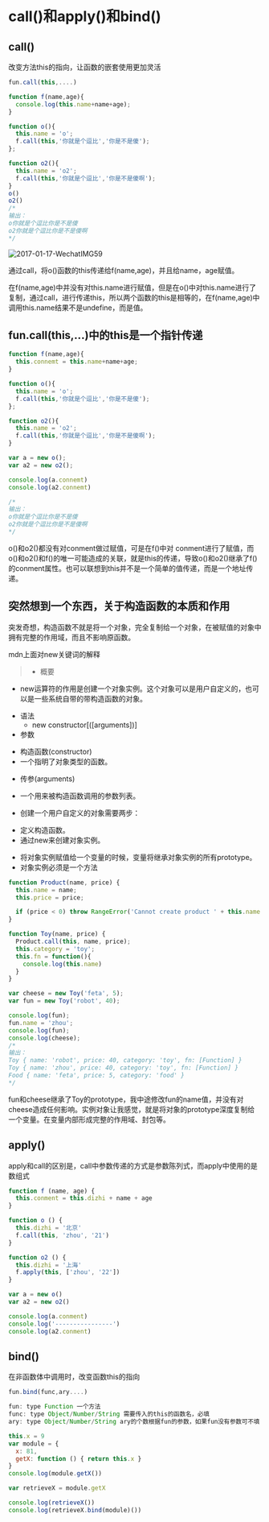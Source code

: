 # call()和apply()和bind()

## call()
改变方法this的指向，让函数的嵌套使用更加灵活

```javascript
fun.call(this,....)
```

```javascript
function f(name,age){
  console.log(this.name+name+age);
}

function o(){
  this.name = 'o';
  f.call(this,'你就是个逗比','你是不是傻');
};

function o2(){
  this.name = 'o2';
  f.call(this,'你就是个逗比','你是不是傻啊');
}
o()
o2()
/*
输出：
o你就是个逗比你是不是傻
o2你就是个逗比你是不是傻啊
*/
```
![2017-01-17-WechatIMG59](https://lh3.googleusercontent.com/-_CBdKTlEOXY/W_UDobA24OI/AAAAAAAAAD4/2LiUGHoHFOoL7x01H2wPNHge2cGrYNtoACHMYCw/I/2017-01-17-WechatIMG59.jpeg)


通过call，将o()函数的this传递给f(name,age)，并且给name，age赋值。

在f(name,age)中并没有对this.name进行赋值，但是在o()中对this.name进行了复制，通过call，进行传递this，所以两个函数的this是相等的，在f(name,age)中调用this.name结果不是undefine，而是值。

## fun.call(this,...)中的this是一个指针传递

```javascript
function f(name,age){
  this.connemt = this.name+name+age;
}

function o(){
  this.name = 'o';
  f.call(this,'你就是个逗比','你是不是傻');
};

function o2(){
  this.name = 'o2';
  f.call(this,'你就是个逗比','你是不是傻啊');
}

var a = new o();
var a2 = new o2();

console.log(a.connemt)
console.log(a2.connemt)

/*
输出：
o你就是个逗比你是不是傻
o2你就是个逗比你是不是傻啊
*/
```
o()和o2()都没有对conment做过赋值，可是在f()中对 conment进行了赋值，而o()和o2()和f()的唯一可能造成的关联，就是this的传递，导致o()和o2()继承了f()的conment属性。也可以联想到this并不是一个简单的值传递，而是一个地址传递。

## 突然想到一个东西，关于构造函数的本质和作用
突发奇想，构造函数不就是将一个对象，完全复制给一个对象，在被赋值的对象中拥有完整的作用域，而且不影响原函数。

mdn上面对new关键词的解释
>* 概要  
  - new运算符的作用是创建一个对象实例。这个对象可以是用户自定义的，也可以是一些系统自带的带构造函数的对象。
* 语法
  - new constructor[([arguments])]
* 参数
 - 构造函数(constructor)
 - 一个指明了对象类型的函数。
* 传参(arguments)
 - 一个用来被构造函数调用的参数列表。
* 创建一个用户自定义的对象需要两步：
 - 定义构造函数。
 - 通过new来创建对象实例。

* 将对象实例赋值给一个变量的时候，变量将继承对象实例的所有prototype。
* 对象实例必须是一个方法

```javascript
function Product(name, price) {
  this.name = name;
  this.price = price;

  if (price < 0) throw RangeError('Cannot create product ' + this.name + ' with a negative price');
}

function Toy(name, price) {
  Product.call(this, name, price);
  this.category = 'toy';
  this.fn = function(){
    console.log(this.name)
  }
}

var cheese = new Toy('feta', 5);
var fun = new Toy('robot', 40);

console.log(fun);
fun.name = 'zhou';
console.log(fun);
console.log(cheese);
/*
输出：
Toy { name: 'robot', price: 40, category: 'toy', fn: [Function] }
Toy { name: 'zhou', price: 40, category: 'toy', fn: [Function] }
Food { name: 'feta', price: 5, category: 'food' }
*/
```
fun和cheese继承了Toy的prototype，我中途修改fun的name值，并没有对cheese造成任何影响。实例对象让我感觉，就是将对象的prototype深度复制给一个变量。在变量内部形成完整的作用域、封包等。

## apply()
apply和call的区别是，call中参数传递的方式是参数陈列式，而apply中使用的是数组式

```javascript
function f (name, age) {
  this.conment = this.dizhi + name + age
}

function o () {
  this.dizhi = '北京'
  f.call(this, 'zhou', '21')
}

function o2 () {
  this.dizhi = '上海'
  f.apply(this, ['zhou', '22'])
}

var a = new o()
var a2 = new o2()

console.log(a.conment)
console.log('----------------')
console.log(a2.conment)
```

## bind()
在非函数体中调用时，改变函数this的指向

```javascript
fun.bind(func,ary....)

fun: type Function 一个方法
func: type Object/Number/String 需要传入的this的函数名，必填
ary: type Object/Number/String ary的个数根据fun的参数，如果fun没有参数可不填
```

```javascript
this.x = 9
var module = {
  x: 81,
  getX: function () { return this.x }
}
console.log(module.getX())

var retrieveX = module.getX

console.log(retrieveX())
console.log(retrieveX.bind(module)())
```

